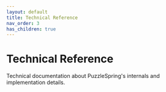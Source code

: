 ```yaml
---
layout: default
title: Technical Reference
nav_order: 3
has_children: true
---
```


# Technical Reference

Technical documentation about PuzzleSpring's internals and implementation details. 